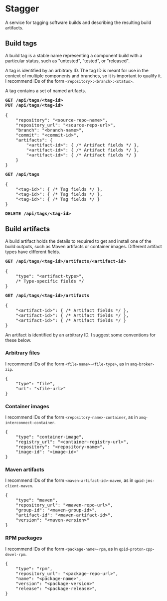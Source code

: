 # Stagger

A service for tagging software builds and describing the resulting
build artifacts.

## Build tags

A build tag is a stable name representing a component build with a
particular status, such as "untested", "tested", or "released".

A tag is identified by an arbitrary ID.  The tag ID is meant for use
in the context of multiple components and branches, so it is important
to qualify it.  I recommend IDs of the form
<code>&lt;repository&gt;:&lt;branch&gt;:&lt;status&gt;</code>.

A tag contains a set of named artifacts.

<pre>
<b>GET /api/tags/&lt;tag-id&gt;</b>
<b>PUT /api/tags/&lt;tag-id&gt;</b>

{
    "repository": "&lt;source-repo-name&gt;",
    "repository_url": "&lt;source-repo-url&gt;",
    "branch": "&lt;branch-name&gt;",
    "commit": "&lt;commit-id&gt;",
    "artifacts": {
        "&lt;artifact-id&gt;": { /* Artifact fields */ },
        "&lt;artifact-id&gt;": { /* Artifact fields */ },
        "&lt;artifact-id&gt;": { /* Artifact fields */ }
    }
}
</pre>

<pre>
<b>GET /api/tags</b>

{
    "&lt;tag-id&gt;": { /* Tag fields */ },
    "&lt;tag-id&gt;": { /* Tag fields */ },
    "&lt;tag-id&gt;": { /* Tag fields */ }
}
</pre>

<pre>
<b>DELETE /api/tags/&lt;tag-id&gt;</b>
</pre>

## Build artifacts

A build artifact holds the details to required to get and install one
of the build outputs, such as Maven artifacts or container images.
Different artifact types have different fields.

<pre>
<b>GET /api/tags/&lt;tag-id&gt;/artifacts/&lt;artifact-id&gt;</b>

{
    "type": "&lt;artifact-type&gt;",
    /* Type-specific fields */
}
</pre>

<pre>
<b>GET /api/tags/&lt;tag-id&gt;/artifacts</b>

{
    "&lt;artifact-id&gt;": { /* Artifact fields */ },
    "&lt;artifact-id&gt;": { /* Artifact fields */ },
    "&lt;artifact-id&gt;": { /* Artifact fields */ }
}
</pre>

An artifact is identified by an arbitrary ID.  I suggest some
conventions for these below.

### Arbitrary files

I recommend IDs of the form
<code>&lt;file-name&gt;-&lt;file-type&gt;</code>, as in
<code>amq-broker-zip</code>.

<pre>
{
    "type": "file",
    "url": "&lt;file-url&gt;"
}
</pre>

### Container images

I recommend IDs of the form
<code>&lt;repository-name&gt;-container</code>, as in
<code>amq-interconnect-container</code>.

<pre>
{
    "type": "container-image",
    "registry_url": "&lt;container-registry-url&gt;",
    "repository": "&lt;repository-name&gt;",
    "image-id": "&lt;image-id&gt;"
}
</pre>

### Maven artifacts

I recommend IDs of the form
<code>&lt;maven-artifact-id&gt;-maven</code>, as in
<code>qpid-jms-client-maven</code>.

<pre>
{
    "type": "maven",
    "repository_url": "&lt;maven-repo-url&gt;",
    "group-id": "&lt;maven-group-id&gt;",
    "artifact-id": "&lt;maven-artifact-id&gt;",
    "version": "&lt;maven-version&gt;"
}
</pre>

### RPM packages

I recommend IDs of the form
<code>&lt;package-name&gt;-rpm</code>, as in
<code>qpid-proton-cpp-devel-rpm</code>.

<pre>
{
    "type": "rpm",
    "repository_url": "&lt;package-repo-url&gt;",
    "name": "&lt;package-name&gt;",
    "version": "&lt;package-version&gt;"
    "release": "&lt;package-release&gt;",
}
</pre>
